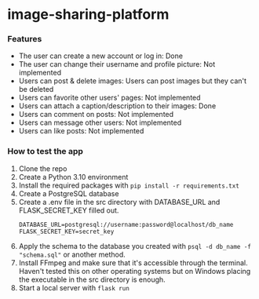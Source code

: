 # image-sharing-platform


### Features
- The user can create a new account or log in: Done
- The user can change their username and profile picture: Not implemented
- Users can post & delete images: Users can post images but they can't be deleted
- Users can favorite other users' pages: Not implemented
- Users can attach a caption/description to their images: Done
- Users can comment on posts: Not implemented
- Users can message other users: Not implemented
- Users can like posts: Not implemented

###  How to test the app
1. Clone the repo
2. Create a Python 3.10 environment
3. Install the required packages with `pip install -r requirements.txt`
4. Create a PostgreSQL database
5. Create a .env file in the src directory with DATABASE_URL and FLASK_SECRET_KEY filled out.
   ```
   DATABASE_URL=postgresql://username:password@localhost/db_name
   FLASK_SECRET_KEY=secret_key
   ```
7. Apply the schema to the database you created with `psql -d db_name -f "schema.sql"` or another method.
8. Install FFmpeg and make sure that it's accessible through the terminal. Haven't tested this on other operating systems but on Windows placing the executable in the src directory is enough.
9. Start a local server with `flask run`
